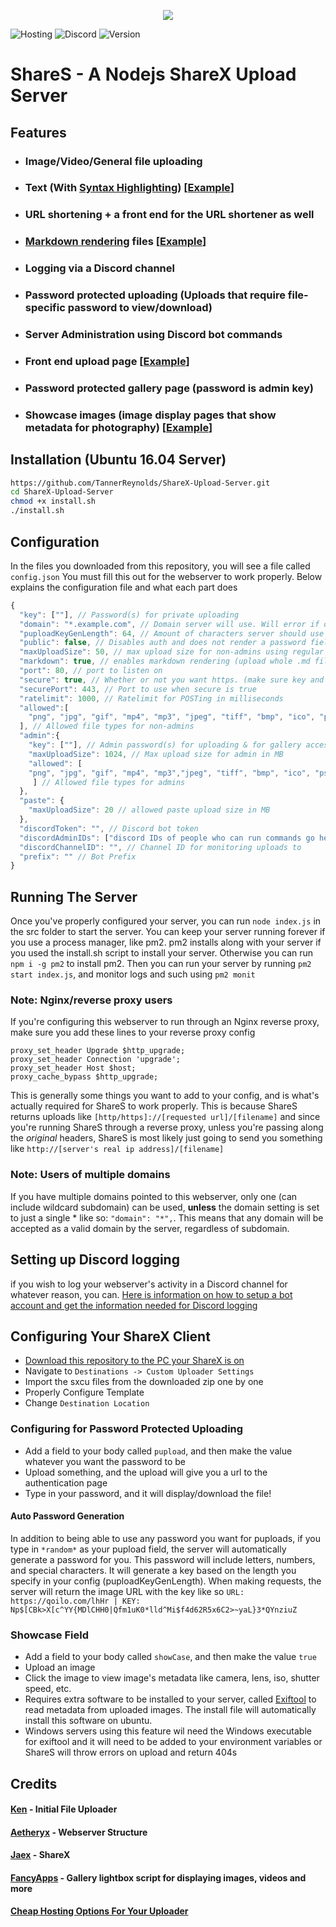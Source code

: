<p align="center">
  <img src="https://cdn.qoilo.com/tK0y.gif">
</p>

<img src="https://img.shields.io/badge/Hosting-Hyper%20Expert-blue?style=flat-square&logo=server-fault&logo-color=white&link=https://qoilo.com/hosting" alt="Hosting"> <img src="https://img.shields.io/badge/Support-Discord-blue?style=flat-square&logo=discord&color=7289DA&logoColor=7289DA&link=https://discord.gg/h8qthfS" alt="Discord">  <img src="https://img.shields.io/badge/Version-4.5.2-red?style=flat-square&link=https://qoilo.com/hosting" alt="Version">

# ShareS - A Nodejs ShareX Upload Server
## Features

- ### Image/Video/General file uploading
- ### Text (With [Syntax Highlighting](https://highlightjs.org/)) [[Example](https://cdn.qoilo.com/s62pq)]
- ### URL shortening + a front end for the URL shortener as well
- ### [Markdown rendering](https://github.com/jonschlinkert/remarkable) files [[Example](https://cdn.qoilo.com/LxiR)]
- ### Logging via a Discord channel
- ### Password protected uploading (Uploads that require file-specific password to view/download)
- ### Server Administration using Discord bot commands
- ### Front end upload page [[Example](https://cdn.qoilo.com)]
- ### Password protected gallery page (password is admin key)
- ### Showcase images (image display pages that show metadata for photography) [[Example](https://cdn.qoilo.com/KH5z)]

## Installation (Ubuntu 16.04 Server)
```sh
https://github.com/TannerReynolds/ShareX-Upload-Server.git
cd ShareX-Upload-Server
chmod +x install.sh
./install.sh
```

## Configuration

In the files you downloaded from this repository, you will see a file called `config.json` 
You must fill this out for the webserver to work properly. Below explains the configuration file and what each part does

```js
{
  "key": [""], // Password(s) for private uploading
  "domain": "*.example.com", // Domain server will use. Will error if domain not used in request. Place "*" as the subdomain to enable wildcard subdomains for the webserver.
  "puploadKeyGenLength": 64, // Amount of characters server should use for pupload files
  "public": false, // Disables auth and does not render a password field for /upload
  "maxUploadSize": 50, // max upload size for non-admins using regular key in MB
  "markdown": true, // enables markdown rendering (upload whole .md file for render)
  "port": 80, // port to listen on
  "secure": true, // Whether or not you want https. (make sure key and cert.pem are in src directory)
  "securePort": 443, // Port to use when secure is true
  "ratelimit": 1000, // Ratelimit for POSTing in milliseconds
  "allowed":[
    "png", "jpg", "gif", "mp4", "mp3", "jpeg", "tiff", "bmp", "ico", "psd", "eps", "raw", "cr2", "nef", "sr2", "orf", "svg", "wav", "webm", "aac", "flac", "ogg", "wma", "m4a", "gifv"
  ], // Allowed file types for non-admins
  "admin":{
    "key": [""], // Admin password(s) for uploading & for gallery access
    "maxUploadSize": 1024, // Max upload size for admin in MB
    "allowed": [
    "png", "jpg", "gif", "mp4", "mp3","jpeg", "tiff", "bmp", "ico", "psd", "eps", "raw", "cr2", "nef", "sr2", "orf", "svg", "wav", "webm", "aac", "flac", "ogg", "wma", "m4a", "gifv", "html"
     ] // Allowed file types for admins
  },
  "paste": {
    "maxUploadSize": 20 // allowed paste upload size in MB
  },
  "discordToken": "", // Discord bot token
  "discordAdminIDs": ["discord IDs of people who can run commands go here", "Like this"], // User IDs in an array
  "discordChannelID": "", // Channel ID for monitoring uploads to
  "prefix": "" // Bot Prefix
}
```

## Running The Server
Once you've properly configured your server, you can run `node index.js` in the src folder to start the server.
You can keep your server running forever if you use a process manager, like pm2. pm2 installs along with your server if you used the install.sh script to install your server. Otherwise you can run `npm i -g pm2` to install pm2. Then you can run your server by running `pm2 start index.js`, and monitor logs and such using `pm2 monit`

### Note: Nginx/reverse proxy users
If you're configuring this webserver to run through an Nginx reverse proxy, make sure you add these lines to your reverse proxy config
```
proxy_set_header Upgrade $http_upgrade;
proxy_set_header Connection 'upgrade';
proxy_set_header Host $host;
proxy_cache_bypass $http_upgrade;
```
This is generally some things you want to add to your config, and is what's actually required for ShareS to work properly. This is because ShareS returns uploads like `[http/https]://[requested url]/[filename]` and since you're running ShareS through a reverse proxy, unless you're passing along the *original* headers, ShareS is most likely just going to send you something like `http://[server's real ip address]/[filename]`

### Note: Users of multiple domains
If you have multiple domains pointed to this webserver, only one (can include wildcard subdomain) can be used, **unless** the domain setting is set to just a single * like so: `"domain": "*",`. This means that any domain will be accepted as a valid domain by the server, regardless of subdomain.

## Setting up Discord logging
if you wish to log your webserver's activity in a Discord channel for whatever reason, you can.
[Here is information on how to setup a bot account and get the information needed for Discord logging](https://github.com/reactiflux/discord-irc/wiki/Creating-a-discord-bot-&-getting-a-token)

## Configuring Your ShareX Client
 - [Download this repository to the PC your ShareX is on](https://github.com/TannerReynolds/ShareX-Upload-Server/archive/master.zip)
 - Navigate to `Destinations -> Custom Uploader Settings`
 - Import the sxcu files from the downloaded zip one by one
 - Properly Configure Template
 - Change `Destination Location`

### Configuring for Password Protected Uploading
- Add a field to your body called `pupload`, and then make the value whatever you want the password to be
- Upload something, and the upload will give you a url to the authentication page
- Type in your password, and it will display/download the file!

#### Auto Password Generation
In addition to being able to use any password you want for puploads, if you type in `*random*` as your pupload field, the server will automatically generate a password for you. This password will include letters, numbers, and special characters. It will generate a key based on the length you specify in your config (puploadKeyGenLength). When making requests, the server will return the image URL with the key like so `URL: https://qoilo.com/lhHr | KEY: Np$[CBk>X[c^YY{MDlCHH0|Qfm1uK0*lld^Mi$f4d62R5x6C2>~yaL}3*QYnziuZ`

### Showcase Field
 - Add a field to your body called `showCase`, and then make the value `true`
 - Upload an image
 - Click the image to view image's metadata like camera, lens, iso, shutter speed, etc.
 - Requires extra software to be installed to your server, called [Exiftool](https://www.sno.phy.queensu.ca/~phil/exiftool/index.html) to read metadata from uploaded images. The install file will automatically install this software on ubuntu.
 - Windows servers using this feature wil need the Windows executable for exiftool and it will need to be added to your environment variables or ShareS will throw errors on upload and return 404s

## Credits
#### [Ken](https://github.com/NotWeeb) - Initial File Uploader
#### [Aetheryx](https://github.com/aetheryx) - Webserver Structure
#### [Jaex](https://github.com/Jaex) - ShareX
#### [FancyApps](https://github.com/fancyapps/fancybox) - Gallery lightbox script for displaying images, videos and more


#### <a href="https://qoilo.com/hosting">Cheap Hosting Options For Your Uploader</a>
